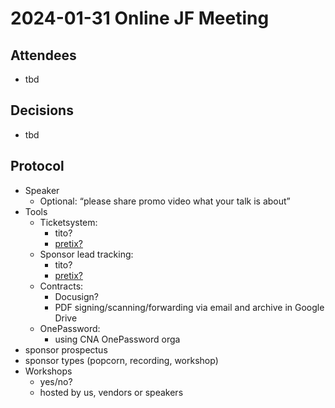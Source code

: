 # 2024-01-31 Online JF Meeting

## Attendees

- tbd

## Decisions

- tbd

## Protocol

- Speaker
    - Optional: “please share promo video what your talk is about”
- Tools
  - Ticketsystem:
    - tito?
    - [pretix?](https://pretix.eu/about/de/)
  - Sponsor lead tracking:
    - tito?
    - [pretix?](https://pretix.eu/about/de/)
  - Contracts:
    - Docusign?
    - PDF signing/scanning/forwarding via email and archive in Google Drive
  - OnePassword:
    - using CNA OnePassword orga
- sponsor prospectus
 - sponsor types (popcorn, recording, workshop)
- Workshops
  - yes/no?
  - hosted by us, vendors or speakers
